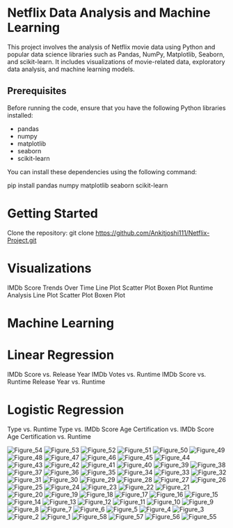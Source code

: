 # Netflix Data Analysis and Machine Learning

This project involves the analysis of Netflix movie data using Python and popular data science libraries such as Pandas, NumPy, Matplotlib, Seaborn, and scikit-learn. It includes visualizations of movie-related data, exploratory data analysis, and machine learning models.

## Prerequisites

Before running the code, ensure that you have the following Python libraries installed:

- pandas
- numpy
- matplotlib
- seaborn
- scikit-learn

You can install these dependencies using the following command:

pip install pandas numpy matplotlib seaborn scikit-learn

# Getting Started
Clone the repository: git clone https://github.com/Ankitjoshi111/Netflix-Project.git

# Visualizations
IMDb Score Trends Over Time
Line Plot
Scatter Plot
Boxen Plot
Runtime Analysis
Line Plot
Scatter Plot
Boxen Plot

# Machine Learning
# Linear Regression
IMDb Score vs. Release Year
IMDb Votes vs. Runtime
IMDb Score vs. Runtime
Release Year vs. Runtime

# Logistic Regression
Type vs. Runtime
Type vs. IMDb Score
Age Certification vs. IMDb Score
Age Certification vs. Runtime


![Figure_54](https://github.com/Ankitjoshi111/Netflix-Project/assets/147061311/fbfdbb15-783f-4c29-b544-38f2a7ddacc8)
![Figure_53](https://github.com/Ankitjoshi111/Netflix-Project/assets/147061311/538a3eb5-df37-41b1-99e0-9b46a999c6ff)
![Figure_52](https://github.com/Ankitjoshi111/Netflix-Project/assets/147061311/b40c7a31-49a7-49ee-85d8-83b47b4b4879)
![Figure_51](https://github.com/Ankitjoshi111/Netflix-Project/assets/147061311/01d506d9-ea1c-4939-a2f1-73edc344ae1b)
![Figure_50](https://github.com/Ankitjoshi111/Netflix-Project/assets/147061311/53bbb562-7bac-43a0-8b87-a2368a307d1e)
![Figure_49](https://github.com/Ankitjoshi111/Netflix-Project/assets/147061311/db67152d-1383-4541-af19-6ee0220c1960)
![Figure_48](https://github.com/Ankitjoshi111/Netflix-Project/assets/147061311/4fad66af-9599-4714-9fd3-15ee87a3cb1c)
![Figure_47](https://github.com/Ankitjoshi111/Netflix-Project/assets/147061311/1575f413-c02a-4796-8b99-33dff561d6a2)
![Figure_46](https://github.com/Ankitjoshi111/Netflix-Project/assets/147061311/9067ecaa-4532-471c-a771-90559b78c5f8)
![Figure_45](https://github.com/Ankitjoshi111/Netflix-Project/assets/147061311/9eea6f2f-c909-486a-b8f2-0a23f283a5aa)
![Figure_44](https://github.com/Ankitjoshi111/Netflix-Project/assets/147061311/d5110fce-7e07-4c2a-ba6b-fe0d50a3ce70)
![Figure_43](https://github.com/Ankitjoshi111/Netflix-Project/assets/147061311/80c45bc8-d3bc-4c83-b61b-aec2e776eff8)
![Figure_42](https://github.com/Ankitjoshi111/Netflix-Project/assets/147061311/ceae9ae8-df9e-48c3-8c77-ccf57e9d1e1c)
![Figure_41](https://github.com/Ankitjoshi111/Netflix-Project/assets/147061311/979c1a8e-8fc3-4459-aa43-f0a21af9bb33)
![Figure_40](https://github.com/Ankitjoshi111/Netflix-Project/assets/147061311/6bef8369-5ca0-4ea5-8168-0576c4dba28f)
![Figure_39](https://github.com/Ankitjoshi111/Netflix-Project/assets/147061311/c60dfc72-ccb1-47ad-88f2-dab724df150a)
![Figure_38](https://github.com/Ankitjoshi111/Netflix-Project/assets/147061311/a1a2481a-b447-4209-9c12-d6480d221c7f)
![Figure_37](https://github.com/Ankitjoshi111/Netflix-Project/assets/147061311/b9518b81-100c-4478-8456-f3601c791062)
![Figure_36](https://github.com/Ankitjoshi111/Netflix-Project/assets/147061311/6a226455-9c70-46ff-b591-be399e3cd16a)
![Figure_35](https://github.com/Ankitjoshi111/Netflix-Project/assets/147061311/2e991533-e727-4ca4-b57a-0f96ff4764f6)
![Figure_34](https://github.com/Ankitjoshi111/Netflix-Project/assets/147061311/4aaad1de-7eff-45ec-a151-ab428a6ca68c)
![Figure_33](https://github.com/Ankitjoshi111/Netflix-Project/assets/147061311/2570e4c1-6346-4b4e-8daa-80dedc7b5a76)
![Figure_32](https://github.com/Ankitjoshi111/Netflix-Project/assets/147061311/e54d39e2-5356-47a7-9cb3-0d58e44bef8b)
![Figure_31](https://github.com/Ankitjoshi111/Netflix-Project/assets/147061311/ba7bd180-9eed-4cbb-b7e2-c0b08da78bf9)
![Figure_30](https://github.com/Ankitjoshi111/Netflix-Project/assets/147061311/3b9a9d39-401b-445b-87cb-aa581e8fdaa0)
![Figure_29](https://github.com/Ankitjoshi111/Netflix-Project/assets/147061311/20022d8b-a46a-473a-9b7a-8acd4216156d)
![Figure_28](https://github.com/Ankitjoshi111/Netflix-Project/assets/147061311/dfd0484b-bf24-41e2-9a3a-63024dbf623e)
![Figure_27](https://github.com/Ankitjoshi111/Netflix-Project/assets/147061311/591ad45e-bb4d-4711-8849-306b3d3e2db6)
![Figure_26](https://github.com/Ankitjoshi111/Netflix-Project/assets/147061311/dc4a3a69-01bf-42a2-bfe4-beba71535160)
![Figure_25](https://github.com/Ankitjoshi111/Netflix-Project/assets/147061311/46013faf-d4c9-4e58-8326-34e56a31fa2d)
![Figure_24](https://github.com/Ankitjoshi111/Netflix-Project/assets/147061311/9726479b-e520-4716-a831-55902ac97133)
![Figure_23](https://github.com/Ankitjoshi111/Netflix-Project/assets/147061311/15b74781-9a88-4fbd-a23b-faf50daabec8)
![Figure_22](https://github.com/Ankitjoshi111/Netflix-Project/assets/147061311/41bf92d2-e032-4fe5-957c-fa517b608a42)
![Figure_21](https://github.com/Ankitjoshi111/Netflix-Project/assets/147061311/e9392436-4388-4dde-95d1-83bc27f4560a)
![Figure_20](https://github.com/Ankitjoshi111/Netflix-Project/assets/147061311/54df6b6e-ae34-4d40-98cf-809b20150671)
![Figure_19](https://github.com/Ankitjoshi111/Netflix-Project/assets/147061311/fb5de177-7d2e-4f04-8773-fa2e79e49101)
![Figure_18](https://github.com/Ankitjoshi111/Netflix-Project/assets/147061311/849dfdc3-8360-4748-9198-ffa6848f6322)
![Figure_17](https://github.com/Ankitjoshi111/Netflix-Project/assets/147061311/504d3be0-fd02-4d35-8ce6-2f92358e7307)
![Figure_16](https://github.com/Ankitjoshi111/Netflix-Project/assets/147061311/cc458e75-9fde-4c31-a6c6-4cb3a91c5602)
![Figure_15](https://github.com/Ankitjoshi111/Netflix-Project/assets/147061311/f1ddc16e-94c9-4580-b25f-fbf4addca8e2)
![Figure_14](https://github.com/Ankitjoshi111/Netflix-Project/assets/147061311/9b3aacfd-c082-4ecb-8fe9-aadcd4cae4db)
![Figure_13](https://github.com/Ankitjoshi111/Netflix-Project/assets/147061311/0e6ce1b9-9276-45c1-8bad-92c8a9590ba3)
![Figure_12](https://github.com/Ankitjoshi111/Netflix-Project/assets/147061311/306ffcb8-f14c-428d-a56f-b7eda8c60783)
![Figure_11](https://github.com/Ankitjoshi111/Netflix-Project/assets/147061311/b2ba9d31-9b0c-47dd-baba-4eb8be36a50e)
![Figure_10](https://github.com/Ankitjoshi111/Netflix-Project/assets/147061311/78c9fcbe-411e-4b92-9a7e-fd174749fd0c)
![Figure_9](https://github.com/Ankitjoshi111/Netflix-Project/assets/147061311/fbdabd9e-6d86-4625-bf5c-0290e3772514)
![Figure_8](https://github.com/Ankitjoshi111/Netflix-Project/assets/147061311/6f53acc3-c6bd-43f9-8b34-9e041d6c0351)
![Figure_7](https://github.com/Ankitjoshi111/Netflix-Project/assets/147061311/544e3b84-000f-45fe-8ae2-e2bf4b4148f0)
![Figure_6](https://github.com/Ankitjoshi111/Netflix-Project/assets/147061311/1cb28873-12ea-4194-806a-522e35539c6a)
![Figure_5](https://github.com/Ankitjoshi111/Netflix-Project/assets/147061311/0f3bc7ab-997d-4ef8-9d27-080207587132)
![Figure_4](https://github.com/Ankitjoshi111/Netflix-Project/assets/147061311/7831420e-43d3-4b10-b7b7-1b4e5971bd59)
![Figure_3](https://github.com/Ankitjoshi111/Netflix-Project/assets/147061311/d19f1f2d-620d-4b72-b783-ca00084e9781)
![Figure_2](https://github.com/Ankitjoshi111/Netflix-Project/assets/147061311/7af1105e-38c5-418e-ac74-0fcd17755753)
![Figure_1](https://github.com/Ankitjoshi111/Netflix-Project/assets/147061311/f1a25bb6-af33-4055-b7f5-9408e78bf4e9)
![Figure_58](https://github.com/Ankitjoshi111/Netflix-Project/assets/147061311/800dd9c9-1ff2-4b2a-94c8-4c7e0ff107d8)
![Figure_57](https://github.com/Ankitjoshi111/Netflix-Project/assets/147061311/335b99d4-94b2-42dc-8d96-21dd26f11117)
![Figure_56](https://github.com/Ankitjoshi111/Netflix-Project/assets/147061311/197839bb-a1ec-4e84-97fe-53f9a2ee4a80)
![Figure_55](https://github.com/Ankitjoshi111/Netflix-Project/assets/147061311/5f7ef039-7eb9-4120-bd04-8ac87e8f67c8)




